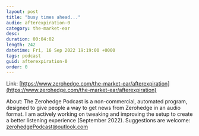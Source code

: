 ```yaml
---
layout: post
title: "busy times ahead..."
audio: afterexpiration-0
category: the-market-ear
desc: 
duration: 00:04:02
length: 242
datetime: Fri, 16 Sep 2022 19:19:00 +0000
tags: podcast
guid: afterexpiration-0
order: 0
---
```



Link: [https://www.zerohedge.com/the-market-ear/afterexpiration](https://www.zerohedge.com/the-market-ear/afterexpiration)

About: The Zerohedge Podcast is a non-commercial, automated program, designed to give people a way to get news from Zerohedge in an audio format.  I am actively working on tweaking and improving the setup to create a better listening experience (September 2022).  Suggestions are welcome: [zerohedgePodcast@outlook.com](mailto:zerohedgePodcast@outlook.com)